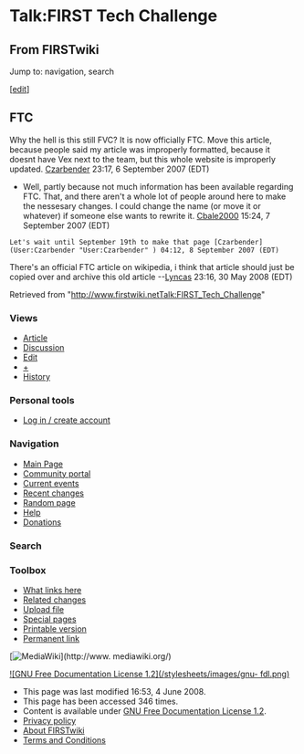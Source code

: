 # Talk:FIRST Tech Challenge

## From FIRSTwiki

Jump to: navigation, search

[[edit](/index.php?title=Talk:FIRST_Tech_Challenge&action=edit&section=1 "Edit
section: FTC")]

## FTC

Why the hell is this still FVC? It is now officially FTC. Move this article, because people said my article was improperly formatted, because it doesnt have Vex next to the team, but this whole website is improperly updated. [Czarbender](User:Czarbender "User:Czarbender") 23:17, 6 September 2007 (EDT)

- Well, partly because not much information has been available regarding FTC. That, and there aren't a whole lot of people around here to make the nessesary changes. I could change the name (or move it or whatever) if someone else wants to rewrite it. [Cbale2000](User:Cbale2000 "User:Cbale2000") 15:24, 7 September 2007 (EDT)

```
Let's wait until September 19th to make that page [Czarbender](User:Czarbender "User:Czarbender" ) 04:12, 8 September 2007 (EDT) 
```

There's an official FTC article on wikipedia, i think that article should just be copied over and archive this old article --[Lyncas](User:Lyncas "User:Lyncas") 23:16, 30 May 2008 (EDT)

Retrieved from "<http://www.firstwiki.netTalk:FIRST_Tech_Challenge>"

### Views

- [Article](FIRST_Tech_Challenge)
- [Discussion](Talk:FIRST_Tech_Challenge)
- [Edit](/index.php?title=Talk:FIRST_Tech_Challenge&action=edit)
- [+](/index.php?title=Talk:FIRST_Tech_Challenge&action=edit&section=new)
- [History](/index.php?title=Talk:FIRST_Tech_Challenge&action=history)

### Personal tools

- [Log in / create account](/index.php?title=Special:Userlogin&returnto=Talk:FIRST_Tech_Challenge)

[](Main_Page "Main Page")

### Navigation

- [Main Page](Main_Page)
- [Community portal](FIRSTwiki:Community_portal)
- [Current events](Current_events)
- [Recent changes](Special:Recentchanges)
- [Random page](Special:Random)
- [Help](Help:Contents)
- [Donations](FIRSTwiki:Site_support)

### Search

### Toolbox

- [What links here](Special:Whatlinkshere/Talk:FIRST_Tech_Challenge)
- [Related changes](Special:Recentchangeslinked/Talk:FIRST_Tech_Challenge)
- [Upload file](Special:Upload)
- [Special pages](Special:Specialpages)
- [Printable version](/index.php?title=Talk:FIRST_Tech_Challenge&printable=yes)
- [Permanent link](/index.php?title=Talk:FIRST_Tech_Challenge&oldid=68205)

[![MediaWiki](/skins/common/images/poweredby_mediawiki_88x31.png)](http://www.
mediawiki.org/)

[![GNU Free Documentation License 1.2](/stylesheets/images/gnu-
fdl.png)](http://www.gnu.org/copyleft/fdl.html)

- This page was last modified 16:53, 4 June 2008.
- This page has been accessed 346 times.
- Content is available under [GNU Free Documentation License 1.2](http://www.gnu.org/copyleft/fdl.html "http://www.gnu.org/copyleft/fdl.html").
- [Privacy policy](FIRSTwiki:Privacy_policy "FIRSTwiki:Privacy policy")
- [About FIRSTwiki](FIRSTwiki:About "FIRSTwiki:About")
- [Terms and Conditions](FIRSTwiki:Terms_and_conditions "FIRSTwiki:Terms and conditions")
